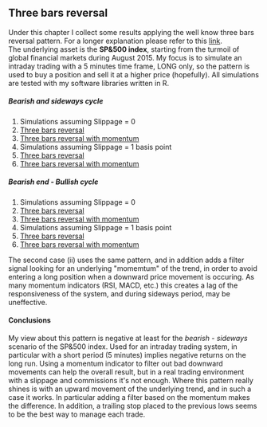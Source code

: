 ## Three bars reversal
Under this chapter I collect some results applying the well know three bars reversal pattern. For a longer explanation please refer to this [link](http://www.tradingsetupsreview.com/three-bar-reversal-pattern-day-trading/).  
The underlying asset is the **SP&500 index**, starting from the turmoil of global financial markets during August 2015. My focus is to simulate an intraday trading with a 5 minutes time frame, LONG only, so the pattern is used to buy a position and sell it at a higher price (hopefully). All simulations are tested with my software libraries written in R.

##### Bearish and sideways cycle
1. Simulations assuming Slippage = 0
  1. [Three bars reversal](https://nalon99.github.io/publications/three_bars/setup_3bars_no_slippage.html)
  2. [Three bars reversal with momentum](https://nalon99.github.io/publications/three_bars/setup_3bars_enhanced_no_slippage.html)
2. Simulations assuming Slippage = 1 basis point
  1. [Three bars reversal](https://nalon99.github.io/publications/three_bars/setup_3bars_slippage.html)
  2. [Three bars reversal with momentum](https://nalon99.github.io/publications/three_bars/setup_3bars_enhanced_slippage.html)

##### Bearish end - Bullish cycle
1. Simulations assuming Slippage = 0
  1. [Three bars reversal](https://nalon99.github.io/publications/three_bars/setup_3bars_bullish_no_slippage.html)
  2. [Three bars reversal with momentum](https://nalon99.github.io/publications/three_bars/setup_3bars_bullish_enhanced_no_slippage.html)
2. Simulations assuming Slippage = 1 basis point
  1. [Three bars reversal](https://nalon99.github.io/publications/three_bars/setup_3bars_bullish_slippage.html)
  2. [Three bars reversal with momentum](https://nalon99.github.io/publications/three_bars/setup_3bars_bullish_enhanced_slippage.html)


The second case (ii) uses the same pattern, and in addition adds a filter signal looking for an underlying "momemtum" of the trend, in order to avoid entering a long position when a downward price movement is occuring.
As many momentum indicators (RSI, MACD, etc.) this creates a lag of the responsiveness of the system, and during sideways period, may be uneffective.

#### Conclusions
My view about this pattern is negative at least for the *bearish - sideways* scenario of the SP&500 index. Used for an intraday trading system, in particular with a short period (5 minutes) implies negative returns on the long run. Using a momentum indicator to filter out bad downward movements can help the overall result, but in a real trading environment with a slippage and commissions it's not enough.
Where this pattern really shines is with an upward movement of the underlying trend, and in such a case it works. In particular adding a filter based on the momentum makes the difference. In addition, a trailing stop placed to the previous lows seems to be the best way to manage each trade.

